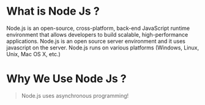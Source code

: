 # What is Node Js ?
Node.js is an open-source, cross-platform, back-end JavaScript runtime environment that allows developers to build scalable, high-performance applications. Node.js is an open source server environment and it uses javascript on the server.
Node.js runs on various platforms (Windows, Linux, Unix, Mac OS X, etc.)

# Why We Use Node Js ?
> Node.js uses asynchronous programming!
